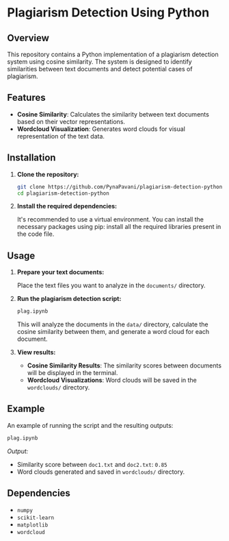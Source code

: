 # Plagiarism Detection Using Python

## Overview

This repository contains a Python implementation of a plagiarism detection system using cosine similarity. The system is designed to identify similarities between text documents and detect potential cases of plagiarism.

## Features

- **Cosine Similarity**: Calculates the similarity between text documents based on their vector representations.
- **Wordcloud Visualization**: Generates word clouds for visual representation of the text data.

## Installation

1. **Clone the repository:**

    ```bash
    git clone https://github.com/PynaPavani/plagiarism-detection-python.git
    cd plagiarism-detection-python
    ```

2. **Install the required dependencies:**

    It's recommended to use a virtual environment. You can install the necessary packages using pip: install all the required libraries present in the code file.
   
## Usage

1. **Prepare your text documents:**

    Place the text files you want to analyze in the `documents/` directory.

2. **Run the plagiarism detection script:**

    ```bash
    plag.ipynb
    ```

    This will analyze the documents in the `data/` directory, calculate the cosine similarity between them, and generate a word cloud for each document.

3. **View results:**

    - **Cosine Similarity Results**: The similarity scores between documents will be displayed in the terminal.
    - **Wordcloud Visualizations**: Word clouds will be saved in the `wordclouds/` directory.

## Example

An example of running the script and the resulting outputs:

```bash
plag.ipynb
```

*Output:*

- Similarity score between `doc1.txt` and `doc2.txt`: `0.85`
- Word clouds generated and saved in `wordclouds/` directory.

## Dependencies

- `numpy`
- `scikit-learn`
- `matplotlib`
- `wordcloud`

